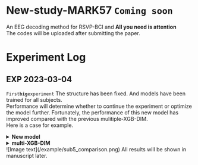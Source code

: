 # New-study-MARK57 `Coming soon`
An EEG decoding method for RSVP-BCI and **All you need is attention** <br>
The codes will be uploaded after submitting the paper.
# Experiment Log
## EXP 2023-03-04 
`First`**`big`**`experiment`
The structure has been fixed. And models have been trained for all subjects.<br> Performance will determine whether to continue the experiment or optimize the model further. Fortunately, the performance of this new model has improved compared with the previous mulitiple-XGB-DIM. <br>
Here is a case for example.<br>
<details><summary><b>New model</b></summary>
![Image text](/example/sub5.png)
</details>
<details><summary><b>multi-XGB-DIM</b></summary>

</details>
![Image text](/example/sub5_comparison.png)
All results will be shown in manuscript later.

